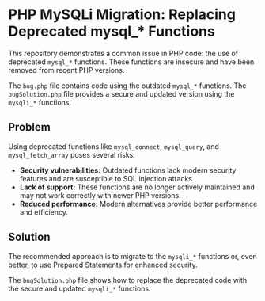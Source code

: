 # PHP MySQLi Migration: Replacing Deprecated mysql_* Functions

This repository demonstrates a common issue in PHP code: the use of deprecated `mysql_*` functions. These functions are insecure and have been removed from recent PHP versions.

The `bug.php` file contains code using the outdated `mysql_*` functions. The `bugSolution.php` file provides a secure and updated version using the `mysqli_*` functions.

## Problem

Using deprecated functions like `mysql_connect`, `mysql_query`, and `mysql_fetch_array` poses several risks:

* **Security vulnerabilities:**  Outdated functions lack modern security features and are susceptible to SQL injection attacks.
* **Lack of support:**  These functions are no longer actively maintained and may not work correctly with newer PHP versions.
* **Reduced performance:** Modern alternatives provide better performance and efficiency.

## Solution

The recommended approach is to migrate to the `mysqli_*` functions or, even better, to use Prepared Statements for enhanced security.

The `bugSolution.php` file shows how to replace the deprecated code with the secure and updated `mysqli_*` functions.